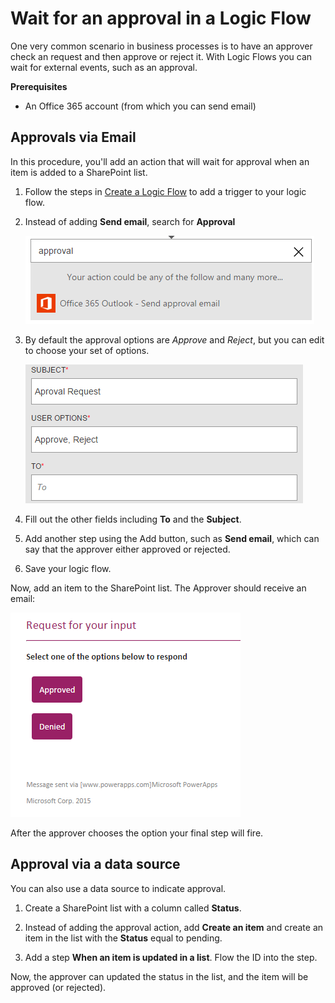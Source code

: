 <properties
    pageTitle="PowerApps: Wait for an approval"
    description="Logic flows can wait for external events, such as when an approver approves a task assigned to them."
    services="powerapps"
    documentationCenter="na"
    authors="stepsic-microsoft-com"
    manager="dwrede"
    editor=""
    tags=""/>

<tags
   ms.service="powerapps"
   ms.devlang="na"
   ms.topic="article"
   ms.tgt_pltfrm="na"
   ms.workload="na"
   ms.date="11/14/2015"
   ms.author="stepsic"/>

# Wait for an approval in a Logic Flow #

One very common scenario in business processes is to have an approver check an request and then approve or reject it. With Logic Flows you can wait for external events, such as an approval. 

**Prerequisites**

- An Office 365 account (from which you can send email)

## Approvals via Email ##

In this procedure, you'll add an action that will wait for approval when an item is added to a SharePoint list.

1. Follow the steps in [Create a Logic Flow](get-started-logicflow.md) to add a trigger to your logic flow.

2. Instead of adding **Send email**, search for **Approval**

    ![Search for approval](./media/wait-for-approvals/approvalsearch.png)
    
3. By default the approval options are *Approve* and *Reject*, but you can edit to choose your set of options.

    ![Options](./media/wait-for-approvals/approvaloptions.png)
    
4. Fill out the other fields including **To** and the **Subject**. 

5. Add another step using the Add button, such as **Send email**, which can say that the approver either approved or rejected.

6. Save your logic flow.

Now, add an item to the SharePoint list. The Approver should receive an email: 

![Email](./media/wait-for-approvals/approvalemail.png)

After the approver chooses the option your final step will fire.

## Approval via a data source

You can also use a data source to indicate approval.

1. Create a SharePoint list with a column called **Status**. 

2. Instead of adding the approval action, add **Create an item** and create an item in the list with the **Status** equal to pending.

3. Add a step **When an item is updated in a list**. Flow the ID into the step. 

Now, the approver can updated the status in the list, and the item will be approved (or rejected).



